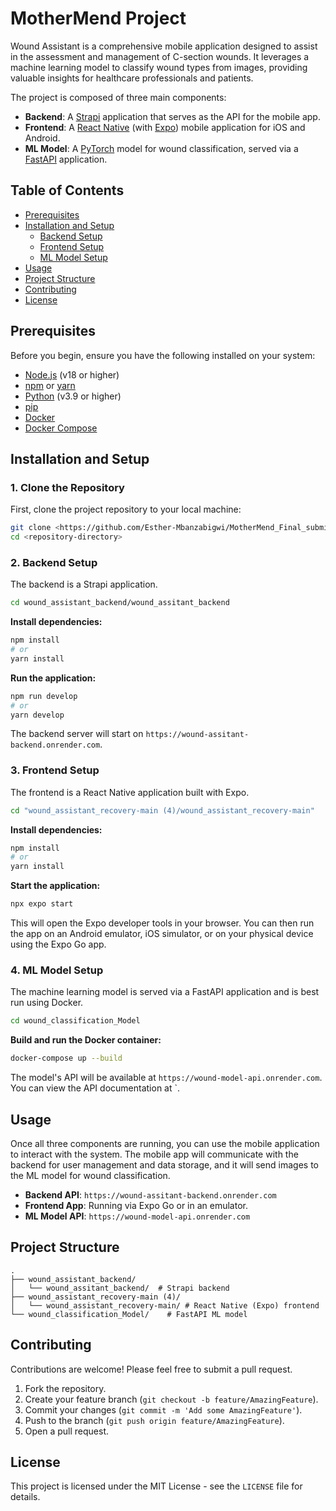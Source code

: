 #  MotherMend Project

Wound Assistant is a comprehensive mobile application designed to assist in the assessment and management of C-section wounds. It leverages a machine learning model to classify wound types from images, providing valuable insights for healthcare professionals and patients.

The project is composed of three main components:

- **Backend**: A [Strapi](https://strapi.io/) application that serves as the API for the mobile app.
- **Frontend**: A [React Native](https://reactnative.dev/) (with [Expo](https://expo.dev/)) mobile application for iOS and Android.
- **ML Model**: A [PyTorch](https://pytorch.org/) model for wound classification, served via a [FastAPI](https://fastapi.tiangolo.com/) application.

## Table of Contents

- [Prerequisites](#prerequisites)
- [Installation and Setup](#installation-and-setup)
  - [Backend Setup](#backend-setup)
  - [Frontend Setup](#frontend-setup)
  - [ML Model Setup](#ml-model-setup)
- [Usage](#usage)
- [Project Structure](#project-structure)
- [Contributing](#contributing)
- [License](#license)

## Prerequisites

Before you begin, ensure you have the following installed on your system:

- [Node.js](https://nodejs.org/) (v18 or higher)
- [npm](https://www.npmjs.com/) or [yarn](https://yarnpkg.com/)
- [Python](https://www.python.org/) (v3.9 or higher)
- [pip](https://pip.pypa.io/en/stable/)
- [Docker](https://www.docker.com/get-started)
- [Docker Compose](https://docs.docker.com/compose/install/)

## Installation and Setup

### 1. Clone the Repository

First, clone the project repository to your local machine:

```bash
git clone <https://github.com/Esther-Mbanzabigwi/MotherMend_Final_submission.git>
cd <repository-directory>
```

### 2. Backend Setup

The backend is a Strapi application.

```bash
cd wound_assistant_backend/wound_assitant_backend
```

**Install dependencies:**

```bash
npm install
# or
yarn install
```

**Run the application:**

```bash
npm run develop
# or
yarn develop
```

The backend server will start on `https://wound-assitant-backend.onrender.com`.

### 3. Frontend Setup

The frontend is a React Native application built with Expo.

```bash
cd "wound_assistant_recovery-main (4)/wound_assistant_recovery-main"
```

**Install dependencies:**

```bash
npm install
# or
yarn install
```

**Start the application:**

```bash
npx expo start
```

This will open the Expo developer tools in your browser. You can then run the app on an Android emulator, iOS simulator, or on your physical device using the Expo Go app.

### 4. ML Model Setup

The machine learning model is served via a FastAPI application and is best run using Docker.

```bash
cd wound_classification_Model
```

**Build and run the Docker container:**

```bash
docker-compose up --build
```

The model's API will be available at `https://wound-model-api.onrender.com`. You can view the API documentation at `.

## Usage

Once all three components are running, you can use the mobile application to interact with the system. The mobile app will communicate with the backend for user management and data storage, and it will send images to the ML model for wound classification.

- **Backend API**: `https://wound-assitant-backend.onrender.com`
- **Frontend App**: Running via Expo Go or in an emulator.
- **ML Model API**: `https://wound-model-api.onrender.com`

## Project Structure

```
.
├── wound_assistant_backend/
│   └── wound_assitant_backend/  # Strapi backend
├── wound_assistant_recovery-main (4)/
│   └── wound_assistant_recovery-main/ # React Native (Expo) frontend
└── wound_classification_Model/    # FastAPI ML model
```

## Contributing

Contributions are welcome! Please feel free to submit a pull request.

1. Fork the repository.
2. Create your feature branch (`git checkout -b feature/AmazingFeature`).
3. Commit your changes (`git commit -m 'Add some AmazingFeature'`).
4. Push to the branch (`git push origin feature/AmazingFeature`).
5. Open a pull request.

## License

This project is licensed under the MIT License - see the `LICENSE` file for details.
